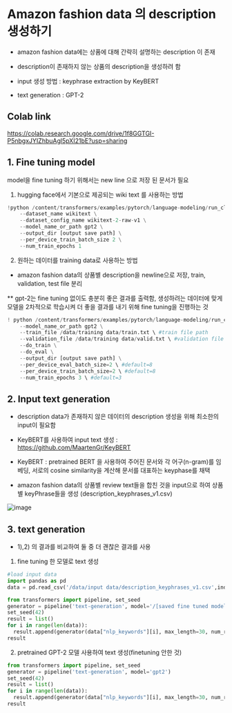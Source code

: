 # Amazon fashion data 의 description 생성하기

- amazon fashion data에는 상품에 대해 간략히 설명하는 description 이 존재

- description이 존재하지 않는 상품의 description을 생성하려 함

- input 생성 방법 : keyphrase extraction by KeyBERT 

- text generation : GPT-2

## Colab link
https://colab.research.google.com/drive/1f8GGTGI-P5nbgxJYIZhbuAgl5pXI21bE?usp=sharing


## 1. Fine tuning model

model을 fine tuning 하기 위해서는 new line 으로 저장 된 문서가 필요
1) hugging face에서 기본으로 제공되는 wiki text 를 사용하는 방법

```python
!python /content/transformers/examples/pytorch/language-modeling/run_clm_no_trainer.py \
    --dataset_name wikitext \
    --dataset_config_name wikitext-2-raw-v1 \
    --model_name_or_path gpt2 \
    --output_dir [output save path] \
    --per_device_train_batch_size 2 \
    --num_train_epochs 1
```

2) 원하는 데이터를 training data로 사용하는 방법

- amazon fashion data의 상품별 description을 newline으로 저장, train, validation, test file 분리

** gpt-2는 fine tuning 없이도 충분히 좋은 결과를 출력함, 생성하려는 데이터에 맞게 모델을 2차적으로 학습시켜 더 좋을 결과를 내기 위해 fine tuning을 진행하는 것

```python
! python /content/transformers/examples/pytorch/language-modeling/run_clm.py \
    --model_name_or_path gpt2 \
    --train_file /data/training data/train.txt \ #train file path
    --validation_file /data/training data/valid.txt \ #validation file path
    --do_train \
    --do_eval \
    --output_dir [output save path] \
    --per_device_eval_batch_size=2 \ #default=8
    --per_device_train_batch_size=2 \ #default=8
    --num_train_epochs 3 \ #default=3
```
## 2. Input text generation

- description data가 존재하지 않은 데이터의 description 생성을 위해 최소한의 input이 필요함

- KeyBERT를 사용하여 input text 생성 : https://github.com/MaartenGr/KeyBERT

- KeyBERT : pretrained BERT 을 사용하여 주어진 문서와 각 어구(n-gram)를 임베딩, 서로의 cosine similarity을 계산해 문서를 대표하는 keyphase를 채택

- amazon fashion data의 상품별 review text들을 합친 것을 input으로 하여 상품별 keyPhrase들을 생성 (description_keyphrases_v1.csv)

![image](https://user-images.githubusercontent.com/53829167/122163900-dea73c80-ceb0-11eb-931c-62f51513fd7b.png)



## 3. text generation

- 1),2) 의 결과를 비교하여 둘 중 더 괜찮은 결과를 사용

1) fine tuning 한 모델로 text 생성

```python
#load input data
import pandas as pd
data = pd.read_csv('/data/input data/description_keyphrases_v1.csv',index_col=0)
```
```python
from transformers import pipeline, set_seed
generator = pipeline('text-generation', model='/[saved fine tuned model path]')
set_seed(42)
result = list()
for i in range(len(data)):
  result.append(generator(data["nlp_keywords"][i], max_length=30, num_return_sequences=1)[0]["generated_text"])
result
```

2) pretrained GPT-2 모델 사용하여 text 생성(finetuning 안한 것)

```python
from transformers import pipeline, set_seed
generator = pipeline('text-generation', model='gpt2')
set_seed(42)
result = list()
for i in range(len(data)):
  result.append(generator(data["nlp_keywords"][i], max_length=30, num_return_sequences=1)[0]["generated_text"])
result
```
